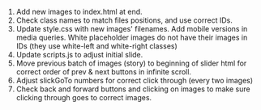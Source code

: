 1. Add new images to index.html at end. 
2. Check class names to match files positions, and use correct IDs.
3. Update style.css with new images' filenames. Add mobile versions in media queries. White placeholder images do not have their images in IDs (they use white-left and white-right classes)
4. Update scripts.js to adjust initial slide.
5. Move previous batch of images (story) to beginning of slider html for correct order of prev & next buttons in infinite scroll.
6. Adjust slickGoTo numbers for correct click through (every two images) 
7. Check back and forward buttons and clicking on images to make sure clicking through goes to correct images.
